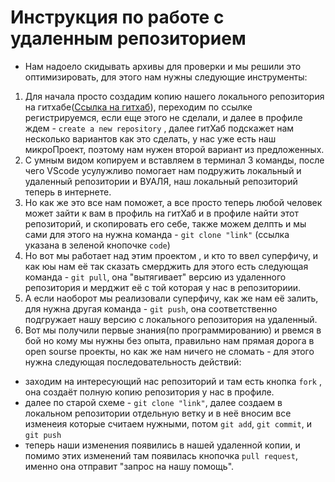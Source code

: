 # Инструкция по работе с удаленным репозиторием   
* Нам надоело скидывать архивы для проверки и мы решили это оптимизировать, для этого нам нужны следующие инструменты:
1. Для начала просто создадим копию нашего локального репозитория на гитхабе([Ссылка на гитхаб](https://github.com/ "повторение мать учения")), переходим по ссылке регистрируемся, если еще этого не сделали, и далее в профиле ждем - `create a new repository` , далее гитХаб подскажет нам несколько вариантов как это сделать, у нас уже есть наш микроПроект, поэтому нам нужен второй вариант из предложенных.  
2. С умным видом копируем и вставляем в терминал 3 команды, после чего VScode усулужливо помогает нам подружить локальный и удаленный репозитории и ВУАЛЯ, наш локальный репозиторий теперь в интернете.
3. Но как же это все нам поможет, а все просто теперь любой человек может зайти к вам в профиль на гитХаб и в профиле найти этот репозиторий, и скопировать его себе, также можем делпть и мы сами для этого на нужна команда - `git clone "link"` (ссылка указана в зеленой кнопочке `code`)
4. Но вот мы работает над этим проектом , и кто то ввел суперфичу, и как юы нам её так сказать смерджить для этого есть следующая команда - `git pull`, она "вытягивает" версию из удаленного репозитория и мерджит её с той которая у нас в репозиториии.
5. А если наоборот мы реализовали суперфичу, как же нам её залить, для нужна другая команда  - `git push`, она соответственно подгружает нашу версию с локального репозитория на удаленный. 
6. Вот мы получили первые знания(по программированию) и рвемся в бой но кому мы нужны без опыта, правильно нам прямая дорога в open sourse проекты, но как же нам ничего не сломать - для этого нужна следующая последовательность действий:
* заходим на интересующий нас репозиторий и там есть кнопка `fork` , она создаёт полную копию репозитория у нас в профиле.
* далее по старой схеме - `git clone "link"`, далее создаем в локальном репозитории отдельную ветку и в неё вносим все изменеия которые считаем нужными, потом `git add`, `git commit`, и `git push`
* теперь наши изменения появились в нашей удаленной копии, и помимо этих изменений там появилась кнопочка `pull request`, именно она отправит "запрос на нашу помощь". 